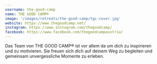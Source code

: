 ```yaml
---
username: the-good-camp
name: THE GOOD CAMP®
image: '/images/retreats/the-good-camp/tgc-cover.jpg'
website: https://www.thegoodcamp.net/
instagram: https://www.instagram.com/thegoodcamp/
facebook: https://www.facebook.com/thegoodcampaustria/
---
```


Das Team von THE GOOD CAMP® ist vor allem da um dich zu inspirieren und zu motivieren. Sie freuen sich dich auf deinem Weg zu begleiten und gemeinsam unvergessliche Momente zu erleben. 